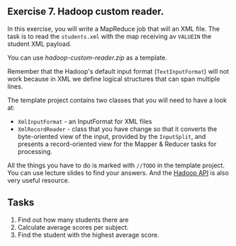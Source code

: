 ## Exercise 7. Hadoop custom reader.

In this exercise, you will write a MapReduce job that will an XML file.
The task is to read the `students.xml` with the map receiving av `VALUEIN` the student XML payload. 

You can use _hadoop-custom-reader.zip_ as a template.

Remember that the Hadoop's default input format (`TextInputFormat`) will not work because in XML we define logical structures that can span multiple lines. 

The template project contains two classes that you will need to have a look at:
* `XmlInputFormat` - an InputFormat for XML files
* `XmlRecordReader` - class that you have change so that it converts the byte-oriented view of the input, provided by the `InputSplit`, and presents a record-oriented view for the Mapper & Reducer tasks for processing.

All the things you have to do is marked with `//TODO` in the template project. You can use lecture slides to find your answers. And the [Hadoop API](https://hadoop.apache.org/docs/r2.7.3/api/) is also very useful resource.


## Tasks
1. Find out how many students there are
2. Calculate average scores per subject.
3. Find the student with the highest average score.